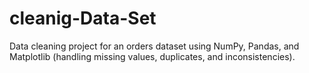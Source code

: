 # cleanig-Data-Set
Data cleaning project for an orders dataset using NumPy, Pandas, and Matplotlib (handling missing values, duplicates, and inconsistencies).
